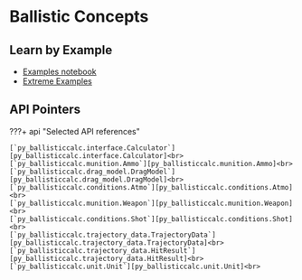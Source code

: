 # Ballistic Concepts

## Learn by Example

- [Examples notebook][Examples.ipynb]
- [Extreme Examples][ExtremeExamples.ipynb]

## API Pointers

???+ api "Selected API references"

	[`py_ballisticcalc.interface.Calculator`][py_ballisticcalc.interface.Calculator]<br>
	[`py_ballisticcalc.munition.Ammo`][py_ballisticcalc.munition.Ammo]<br>
	[`py_ballisticcalc.drag_model.DragModel`][py_ballisticcalc.drag_model.DragModel]<br>
	[`py_ballisticcalc.conditions.Atmo`][py_ballisticcalc.conditions.Atmo]<br>
	[`py_ballisticcalc.munition.Weapon`][py_ballisticcalc.munition.Weapon]<br>
	[`py_ballisticcalc.conditions.Shot`][py_ballisticcalc.conditions.Shot]<br>
	[`py_ballisticcalc.trajectory_data.TrajectoryData`][py_ballisticcalc.trajectory_data.TrajectoryData]<br>
	[`py_ballisticcalc.trajectory_data.HitResult`][py_ballisticcalc.trajectory_data.HitResult]<br>
	[`py_ballisticcalc.unit.Unit`][py_ballisticcalc.unit.Unit]<br>

[Examples.ipynb]:
https://github.com/o-murphy/py_ballisticcalc/blob/master/examples/Examples.ipynb

[ExtremeExamples.ipynb]:
https://github.com/o-murphy/py_ballisticcalc/blob/master/examples/ExtremeExamples.ipynb